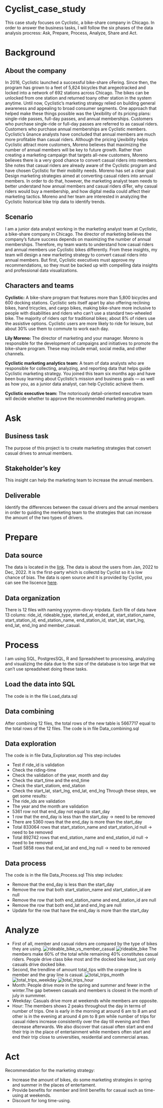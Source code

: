 # Cyclist_case_study
This case study focuses on Cyclistic, a bike-share company in Chicago. In order to answer the business tasks, I will follow the six phases of the data analysis procress: Ask, Prepare, Process, Analyze, Share and Act.
# Background
## About the company
In 2016, Cyclistic launched a successful bike-share oŦering. Since then, the program has grown to a feet of 5,824 bicycles that aregeotracked and locked into a network of 692 stations across Chicago. The bikes can be unlocked from one station and returned toany other station in the system anytime. Until now, Cyclistic’s marketing strategy relied on building general awareness and appealing to broad consumer segments. One approach that helped make these things possible was the Ųexibility of its pricing plans: single-ride passes, full-day passes, and annual memberships. Customers who purchase single-ride or full-day passes are referred to as casual riders. Customers who purchase annual memberships are Cyclistic members. Cyclistic’s ůnance analysts have concluded that annual members are much more profitable than casual riders. Although the pricing Ųexibility helps Cyclistic attract more customers, Moreno believes that maximizing the number of annual members will be key to future growth. Rather than creating a marketing campaign that targets all-new customers, Moreno believes there is a very good chance to convert casual riders into members. She notes that casual riders are already aware of the Cyclistic program and have chosen Cyclistic for their mobility needs. Moreno has set a clear goal: Design marketing strategies aimed at converting casual riders into annual members. In order to do that, however, the marketing analyst team needs to better understand how annual members and casual riders diŦer, why casual
riders would buy a membership, and how digital media could affect their marketing tactics. Moreno and her team are interested in analyzing the Cyclistic historical bike trip data to identify trends.
## Scenario
I am a junior data analyst working in the marketing analyst team at Cyclistic, a bike-share company in Chicago. The director of marketing believes the company’s future success depends on maximizing the number of annual memberships. Therefore, my team wants to understand how casual riders and annual members use Cyclistic bikes differently. From these insights, my team will
design a new marketing strategy to convert casual riders into annual members. But first, Cyclistic executives must approve my recommendations, so they must be backed up with compelling data insights and professional data visualizations.
## Characters and teams
**Cyclistic:** A bike-share program that features more than 5,800 bicycles and 600 docking stations. Cyclistic sets itself apart by also offering reclining bikes, hand tricycles, and cargo bikes, making bike-share more inclusive to people with disabilities and riders who can’t use a standard two-wheeled bike. The majority of riders opt for traditional bikes; about 8% of riders use the assistive options. Cyclistic users are more likely to ride for leisure, but about 30% use them to commute to work each day.

**Lily Moreno:** The director of marketing and your manager. Moreno is responsible for the development of campaigns and initiatives to promote the bike-share program. These may include email, social media, and other channels.

**Cyclistic marketing analytics team:** A team of data analysts who are responsible for collecting, analyzing, and reporting data that helps guide Cyclistic marketing strategy. You joined this team six months ago and have been busy learning about Cyclistic’s mission and business goals — as well as how you, as a junior data analyst, can help Cyclistic achieve them.

**Cyclistic executive team:** The notoriously detail-oriented executive team will decide whether to approve the recommended marketing program.
# Ask
## Business task
The purpose of this project is to create marketing strategies that convert casual drives to annual members.
## Stakeholder’s key
This insight can help the marketing team to increase the annual members.
## Deliverable
Identify the differences between the casual drivers and the annual members in order to guiding the merketing team to the strategies that can increase the amount of the two types of drivers.
# Prepare
## Data source
The data is located in the [link](https://divvy-tripdata.s3.amazonaws.com/index.html). The data is about the users from Jan, 2022 to Dec, 2022. It is the first-party which is collectd by Cyclist so it is low chance of bias. The data is open source and it is provided by Cyclist, you can see the liscence [here](https://divvybikes.com/data-license-agreement).
## Data organization
There is 12 files with naming yyyymm-divvy-tripdata. Each file of data have 13 colums: ride_id, rideable_type, started_at, ended_at, start_station_name, start_station_id, end_station_name, end_station_id, start_lat, start_lng, end_lat, end_lng and member_casual.
# Process
I am using SQL, PostgresSQL, R and Spreadsheet to processing, analyzing and visualizing the data due to the size of the database is too large that we can’t use spreadsheet doing these tasks.
## Load the data into SQL
The code is in the file Load_data.sql
## Data combining
After combining 12 files, the total rows of the new table is 5667717 equal to the total rows of the 12 files.
The code is in file Data_combining.sql
## Data exploration
The code is in file Data_Exploration.sql
This step includes 
* Test if ride_id is validation
* Check the riding-time
* Check the validation of the year, month and day
* Check the start_time and the end_time
* Check the start_statiom, end_station
* Check the start_lat, start_lng, end_lat, end_lng
Through these steps, we get some results:
* The ride_ids are validation
* The year and the month are validation
* 5361 row not that end_day not equal to start_day
* 1 row that the end_day is less than the start_day -> need to be removed
* There are 5360 rows that the end_day is more than the start_day
* Total 833064 rows that start_station_name and start_station_id null -> need to be removed
* Total 892742 rows that end_station_name and end_station_id null -> need to be removed
* Toatl 5858 rows that end_lat and end_lng null -> need to be removed
## Data process
The code is in the file Data_Process.sql
This step includes:
* Remove that the end_day is less than the start_day
* Remove the row that both start_station_name and start_station_id are null
* Remove the row that both end_station_name and end_station_id are null
* Remove the row that both end_lat and end_lng are null
* Update for the row that have the end_day is more than the start_day
# Analyze
* First of all, member and casual riders are compared by the type of bikes they are using.
![rideable_bike_vs_member_casual](https://scontent.fhan5-10.fna.fbcdn.net/v/t1.15752-9/381518819_329035286283733_4057453054936913240_n.png?_nc_cat=101&ccb=1-7&_nc_sid=ae9488&_nc_ohc=ssi0lOn_-zEAX87RqRe&_nc_ht=scontent.fhan5-10.fna&_nc_e2o=s&oh=03_AdRzTHfq9EqL7EEqW6cyfQN9DL6DBpDPp5Lkra_cwamRxg&oe=6537E08C)
![rideable_bike](https://scontent.fhan15-1.fna.fbcdn.net/v/t1.15752-9/383354557_839292230989406_6680279656416424035_n.png?_nc_cat=101&ccb=1-7&_nc_sid=ae9488&_nc_ohc=M6chIrsSYvcAX9gKy-3&_nc_ht=scontent.fhan15-1.fna&_nc_e2o=s&oh=03_AdSm3hhzoNiH6B2fEK9zhQ1Q_BL6N1pCUGl2NnlfF_MSUg&oe=6537D87E)
The members make 60% of the total while remaining 40% constitutes casual riders. People drive class bike most and the docked bike least, just only casuals drive docked bike.
* Second, the trendline of amount total_tips with the orange line is member and the gray line is casual.
![total_trips_month](https://scontent.fhan15-2.fna.fbcdn.net/v/t1.15752-9/383294195_1977506955957993_5125029611504631027_n.png?_nc_cat=100&ccb=1-7&_nc_sid=ae9488&_nc_ohc=7J1Lqt0uac8AX-tGAQV&_nc_ht=scontent.fhan15-2.fna&_nc_e2o=s&oh=03_AdSeZzn7GbQDlWLMOGfzr6JFyLTbVYFnVC05TuiIMVMZRw&oe=6537DB84)
![total_trips_weekday](https://scontent.fhan15-1.fna.fbcdn.net/v/t1.15752-9/383700819_1116208819342155_6743714241626409680_n.png?_nc_cat=101&ccb=1-7&_nc_sid=ae9488&_nc_ohc=PKPrk0lEwoIAX-EJ_6-&_nc_ht=scontent.fhan15-1.fna&_nc_e2o=s&oh=03_AdS3l7WoxUeQ-mYYIhcwoF3fwViti6jCeFzPdsb0-AYIVA&oe=6537EE29)
![total_trips_hour](https://scontent.fhan15-1.fna.fbcdn.net/v/t1.15752-9/383549906_1046412943454489_6696580142538637853_n.png?_nc_cat=108&ccb=1-7&_nc_sid=ae9488&_nc_ohc=8kM8xSuWslYAX9mTIsx&_nc_ht=scontent.fhan15-1.fna&_nc_e2o=s&oh=03_AdR7OS79hj3SqZVfennBUUuFHorM8lzEGo6J0oBRaKYtNQ&oe=6537E55B)
* Month: People drive more in the spring and summer and fewer in the winter.The gap between casuals and members is closest in the month of july in summmer.
* Weekday: Casuals drive more at weekends while members are opposite.
* Hour: The members shows 2 peaks throughout the day in terms of number of trips. One is early in the morning at around 6 am to 8 am and other is in the evening at around 4 pm to 8 pm while number of trips for casual riders increase consistently over the day till evening and then decrease afterwards.
We also discover that casual often start and end their trip in the place of entertainment while members often start and end their trip close to universities, residential and commercial areas.
# Act
Recommendation for the marketing strategy:
* Increase the amount of bikes, do some marketing strategies in spring and summer in the places of entertament.
* Provide benefits for member and limit benefits for casual such as time-using at weekends.
* Discount for long time-using.
